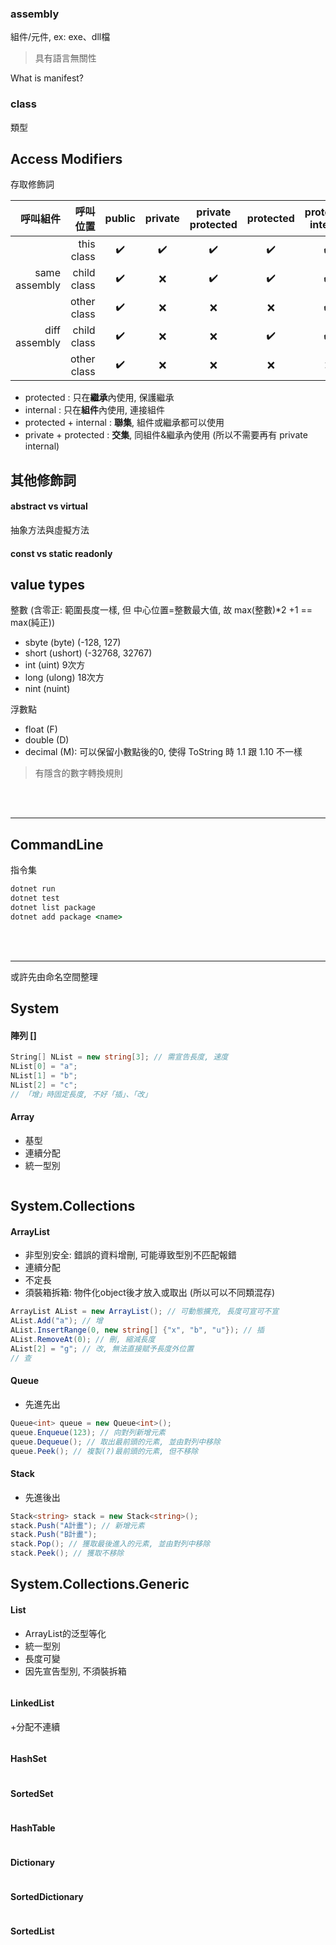 

### assembly
組件/元件, ex: exe、dll檔
> 具有語言無關性

What is manifest?

### class
類型

## Access Modifiers
存取修飾詞

|   呼叫組件     |   呼叫位置   | public | private | private protected | protected | protected internal | internal |
| -------------:| -----------:|:-------:|:-------:|:----------------:|:----------:|:------------------:|:--------:|
|               | this class  |:heavy_check_mark:|:heavy_check_mark:|:heavy_check_mark:|:heavy_check_mark:|:heavy_check_mark:|:heavy_check_mark:|
| same assembly | child class |:heavy_check_mark:|:x:|:heavy_check_mark:|:heavy_check_mark:|:heavy_check_mark:|:heavy_check_mark:|
|               | other class |:heavy_check_mark:|:x:|:x:|:x:|:heavy_check_mark:|:heavy_check_mark:|
| diff assembly | child class |:heavy_check_mark:|:x:|:x:|:heavy_check_mark:|:heavy_check_mark:|:x:|
|               | other class |:heavy_check_mark:|:x:|:x:|:x:|:x:|:x:|

+ protected : 只在**繼承**內使用, 保護繼承
+ internal : 只在**組件**內使用, 連接組件
+ protected + internal : **聯集**, 組件或繼承都可以使用
+ private + protected : **交集**, 同組件&繼承內使用 (所以不需要再有 private internal)

## 其他修飾詞

#### abstract vs virtual
抽象方法與虛擬方法

#### const vs static readonly


## value types

整數 (含零正: 範圍長度一樣, 但 中心位置=整數最大值, 故 max(整數)\*2 +1 == max(純正))
+ sbyte (byte) (-128, 127)
+ short (ushort) (-32768, 32767)
+ int	(uint) 9次方
+ long (ulong) 18次方
+ nint (nuint)

浮數點
+ float (F)
+ double (D)
+ decimal (M): 可以保留小數點後的0, 使得 ToString 時 1.1 跟 1.10 不一樣

> 有隱含的數字轉換規則

<br>
<br>
<hr>

## CommandLine
指令集

```cmd
dotnet run
dotnet test 
dotnet list package
dotnet add package <name>
```

<br>
<br>
<hr>
或許先由命名空間整理

## System

#### 陣列 []

```cs
String[] NList = new string[3]; // 需宣告長度, 速度
NList[0] = "a";
NList[1] = "b";
NList[2] = "c";
// 「增」時固定長度, 不好「插」、「改」
```


#### Array
+ 基型
+ 連續分配
+ 統一型別

```cs
```

## System.Collections

#### ArrayList
+ 非型別安全: 錯誤的資料增刪, 可能導致型別不匹配報錯
+ 連續分配
+ 不定長
+ 須裝箱拆箱: 物件化object後才放入或取出 (所以可以不同類混存)

```cs
ArrayList AList = new ArrayList(); // 可動態擴充, 長度可宣可不宣
AList.Add("a"); // 增
AList.InsertRange(0, new string[] {"x", "b", "u"}); // 插
AList.RemoveAt(0); // 刪, 縮減長度
AList[2] = "g"; // 改, 無法直接賦予長度外位置
// 查
```

#### Queue
+ 先進先出

```cs
Queue<int> queue = new Queue<int>();
queue.Enqueue(123); // 向對列新增元素
queue.Dequeue(); // 取出最前頭的元素, 並由對列中移除
queue.Peek(); // 複製(?)最前頭的元素, 但不移除
```

#### Stack
+ 先進後出

```cs
Stack<string> stack = new Stack<string>();
stack.Push("A計畫"); // 新增元素
stack.Push("B計畫");
stack.Pop(); // 獲取最後進入的元素, 並由對列中移除
stack.Peek(); // 獲取不移除
```

## System.Collections.Generic

#### List
+ ArrayList的泛型等化
+ 統一型別
+ 長度可變
+ 因先宣告型別, 不須裝拆箱

```cs
```

#### LinkedList
+分配不連續

```cs
```

#### HashSet

```cs
```

#### SortedSet

```cs
```

#### HashTable

```cs
```

#### Dictionary

```cs
```

#### SortedDictionary

```cs
```

#### SortedList

```cs
```









